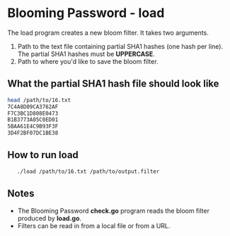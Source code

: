 # Blooming Password - load

The load program creates a new bloom filter. It takes two arguments. 

  1. Path to the text file containing partial SHA1 hashes (one hash per line). The partial SHA1 hashes must be **UPPERCASE**. 
  2. Path to where you'd like to save the bloom filter.

## What the partial SHA1 hash file should look like

```bash
head /path/to/16.txt 
7C4A8D09CA3762AF
F7C3BC1D808E0473
B1B3773A05C0ED01
5BAA61E4C9B93F3F
3D4F2BF07DC1BE38
```

## How to run load

```bash
   ./load /path/to/16.txt /path/to/output.filter
```

## Notes

  * The Blooming Password **check.go** program reads the bloom filter produced by **load.go**.
  * Filters can be read in from a local file or from a URL.

